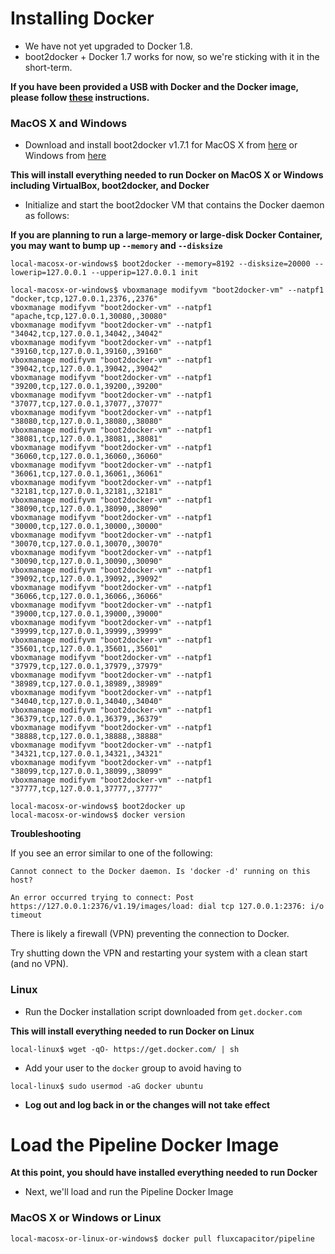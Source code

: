 # Installing Docker
* We have not yet upgraded to Docker 1.8.  
* boot2docker + Docker 1.7 works for now, so we're sticking with it in the short-term.

**If you have been provided a USB with Docker and the Docker image, please follow [these](https://github.com/fluxcapacitor/pipeline/wiki/Setup-Docker-Image-from-USB) instructions.**

### MacOS X and Windows
* Download and install boot2docker v1.7.1 for MacOS X from [here](https://github.com/boot2docker/osx-installer/releases/tag/v1.7.1) or Windows from [here](https://github.com/boot2docker/windows-installer/releases/tag/v1.7.1)

**This will install everything needed to run Docker on MacOS X or Windows including VirtualBox, boot2docker, and Docker**

* Initialize and start the boot2docker VM that contains the Docker daemon as follows:

**If you are planning to run a large-memory or large-disk Docker Container, you may want to bump up `--memory` and `--disksize`**

```
local-macosx-or-windows$ boot2docker --memory=8192 --disksize=20000 --lowerip=127.0.0.1 --upperip=127.0.0.1 init

local-macosx-or-windows$ vboxmanage modifyvm "boot2docker-vm" --natpf1 "docker,tcp,127.0.0.1,2376,,2376"
vboxmanage modifyvm "boot2docker-vm" --natpf1 "apache,tcp,127.0.0.1,30080,,30080"
vboxmanage modifyvm "boot2docker-vm" --natpf1 "34042,tcp,127.0.0.1,34042,,34042"
vboxmanage modifyvm "boot2docker-vm" --natpf1 "39160,tcp,127.0.0.1,39160,,39160"
vboxmanage modifyvm "boot2docker-vm" --natpf1 "39042,tcp,127.0.0.1,39042,,39042"
vboxmanage modifyvm "boot2docker-vm" --natpf1 "39200,tcp,127.0.0.1,39200,,39200"
vboxmanage modifyvm "boot2docker-vm" --natpf1 "37077,tcp,127.0.0.1,37077,,37077"
vboxmanage modifyvm "boot2docker-vm" --natpf1 "38080,tcp,127.0.0.1,38080,,38080"
vboxmanage modifyvm "boot2docker-vm" --natpf1 "38081,tcp,127.0.0.1,38081,,38081"
vboxmanage modifyvm "boot2docker-vm" --natpf1 "36060,tcp,127.0.0.1,36060,,36060"
vboxmanage modifyvm "boot2docker-vm" --natpf1 "36061,tcp,127.0.0.1,36061,,36061"
vboxmanage modifyvm "boot2docker-vm" --natpf1 "32181,tcp,127.0.0.1,32181,,32181"
vboxmanage modifyvm "boot2docker-vm" --natpf1 "38090,tcp,127.0.0.1,38090,,38090"
vboxmanage modifyvm "boot2docker-vm" --natpf1 "30000,tcp,127.0.0.1,30000,,30000"
vboxmanage modifyvm "boot2docker-vm" --natpf1 "30070,tcp,127.0.0.1,30070,,30070"
vboxmanage modifyvm "boot2docker-vm" --natpf1 "30090,tcp,127.0.0.1,30090,,30090"
vboxmanage modifyvm "boot2docker-vm" --natpf1 "39092,tcp,127.0.0.1,39092,,39092"
vboxmanage modifyvm "boot2docker-vm" --natpf1 "36066,tcp,127.0.0.1,36066,,36066"
vboxmanage modifyvm "boot2docker-vm" --natpf1 "39000,tcp,127.0.0.1,39000,,39000"
vboxmanage modifyvm "boot2docker-vm" --natpf1 "39999,tcp,127.0.0.1,39999,,39999"
vboxmanage modifyvm "boot2docker-vm" --natpf1 "35601,tcp,127.0.0.1,35601,,35601"
vboxmanage modifyvm "boot2docker-vm" --natpf1 "37979,tcp,127.0.0.1,37979,,37979"
vboxmanage modifyvm "boot2docker-vm" --natpf1 "38989,tcp,127.0.0.1,38989,,38989"
vboxmanage modifyvm "boot2docker-vm" --natpf1 "34040,tcp,127.0.0.1,34040,,34040"
vboxmanage modifyvm "boot2docker-vm" --natpf1 "36379,tcp,127.0.0.1,36379,,36379"
vboxmanage modifyvm "boot2docker-vm" --natpf1 "38888,tcp,127.0.0.1,38888,,38888"
vboxmanage modifyvm "boot2docker-vm" --natpf1 "34321,tcp,127.0.0.1,34321,,34321"
vboxmanage modifyvm "boot2docker-vm" --natpf1 "38099,tcp,127.0.0.1,38099,,38099"
vboxmanage modifyvm "boot2docker-vm" --natpf1 "37777,tcp,127.0.0.1,37777,,37777"

local-macosx-or-windows$ boot2docker up
local-macosx-or-windows$ docker version
```

**Troubleshooting**

If you see an error similar to one of the following:
```
Cannot connect to the Docker daemon. Is 'docker -d' running on this host?
```
```
An error occurred trying to connect: Post https://127.0.0.1:2376/v1.19/images/load: dial tcp 127.0.0.1:2376: i/o timeout
```
There is likely a firewall (VPN) preventing the connection to Docker.

Try shutting down the VPN and restarting your system with a clean start (and no VPN).

### Linux
* Run the Docker installation script downloaded from `get.docker.com`

**This will install everything needed to run Docker on Linux**
```
local-linux$ wget -qO- https://get.docker.com/ | sh
```
* Add your user to the `docker` group to avoid having to 
```
local-linux$ sudo usermod -aG docker ubuntu
```
* **Log out and log back in or the changes will not take effect**

# Load the Pipeline Docker Image 

**At this point, you should have installed everything needed to run Docker**

* Next, we'll load and run the Pipeline Docker Image

### MacOS X or Windows or Linux
```
local-macosx-or-linux-or-windows$ docker pull fluxcapacitor/pipeline
```